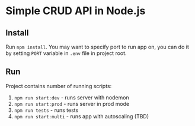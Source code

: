 # Simple CRUD API in Node.js

## Install
Run `npm install`. You may want to specify port to run app on, you can do it
<br>
by setting `PORT` variable in `.env` file in project root.

## Run
Project contains number of running scripts:
1. `npm run start:dev` - runs server with nodemon
2. `npm run start:prod` - runs server in prod mode
3. `npm run tests` - runs tests
4. `npm run start:multi` - runs app with autoscaling (TBD)